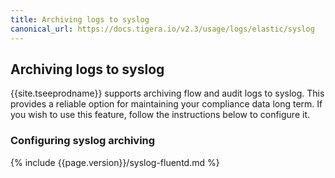 ```yaml
---
title: Archiving logs to syslog
canonical_url: https://docs.tigera.io/v2.3/usage/logs/elastic/syslog
---
```


## Archiving logs to syslog

{{site.tseeprodname}} supports archiving flow and audit logs to syslog.  This provides
a reliable option for maintaining your compliance data long term.  If you wish to use
this feature, follow the instructions below to configure it.

### Configuring syslog archiving

{% include {{page.version}}/syslog-fluentd.md %}
